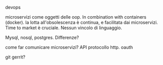devops

microservizi come oggetti delle oop.
In combination with containers (docker).
la lotta all'obsolescenza è continua, e facilitata dai microservizi.
Time to market è cruciale.
Nessun vincolo di linguaggio.

Mysql, nosql, postgres. Differenze?

come far comunicare microservizi? API
protocollo http.
oauth

git gerrit?

